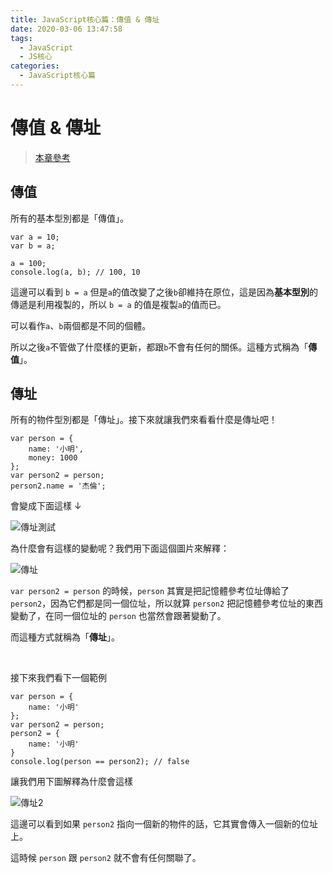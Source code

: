 ```yaml
---
title: JavaScript核心篇：傳值 & 傳址
date: 2020-03-06 13:47:58
tags:
  - JavaScript
  - JS核心
categories: 
  - JavaScript核心篇
---
```



# 傳值 & 傳址

> [本章參考](https://ithelp.ithome.com.tw/articles/10191057)

## 傳值

所有的基本型別都是「傳值」。

```
var a = 10;
var b = a;

a = 100;
console.log(a, b); // 100, 10
```

這邊可以看到 `b = a` 但是`a`的值改變了之後`b`卻維持在原位，這是因為**基本型別**的傳遞是利用複製的，所以 `b = a` 的值是複製`a`的值而已。

可以看作`a`、`b`兩個都是不同的個體。

所以之後`a`不管做了什麼樣的更新，都跟`b`不會有任何的關係。這種方式稱為「**傳值**」。

<!--more-->

## 傳址

所有的物件型別都是「傳址」。接下來就讓我們來看看什麼是傳址吧！

```
var person = {
    name: '小明',
    money: 1000
};
var person2 = person;
person2.name = '杰倫';
```

會變成下面這樣 ↓

![傳址測試](https://firebasestorage.googleapis.com/v0/b/cheetoblog-8edf4.appspot.com/o/JS%EF%BC%9A%E6%A0%B8%E5%BF%83%E7%AF%87%2F%E5%82%B3%E5%9D%80%E6%B8%AC%E8%A9%A6.jpg?alt=media&token=9d153fa4-67ae-4e91-bc8b-63fb2695b450)

為什麼會有這樣的變動呢？我們用下面這個圖片來解釋：

![傳址](https://firebasestorage.googleapis.com/v0/b/cheetoblog-8edf4.appspot.com/o/JS%EF%BC%9A%E6%A0%B8%E5%BF%83%E7%AF%87%2F%E5%82%B3%E5%9D%80.jpg?alt=media&token=d445d522-5b54-4013-8435-9dce192efb59)

`var person2 = person` 的時候，`person` 其實是把記憶體參考位址傳給了 `person2`，因為它們都是同一個位址，所以就算 `person2` 把記憶體參考位址的東西變動了，在同一個位址的 `person` 也當然會跟著變動了。

而這種方式就稱為「**傳址**」。

<br>

接下來我們看下一個範例

```
var person = {
    name: '小明'
};
var person2 = person;
person2 = {
    name: '小明'
}
console.log(person == person2); // false
```

讓我們用下圖解釋為什麼會這樣

![傳址2](https://firebasestorage.googleapis.com/v0/b/cheetoblog-8edf4.appspot.com/o/JS%EF%BC%9A%E6%A0%B8%E5%BF%83%E7%AF%87%2F%E5%82%B3%E5%9D%802.jpg?alt=media&token=4dc7d4d6-4b0e-46fd-90b5-0ae0cf8c40c5)

這邊可以看到如果 `person2` 指向一個新的物件的話，它其實會傳入一個新的位址上。

這時候 `person` 跟 `person2` 就不會有任何關聯了。